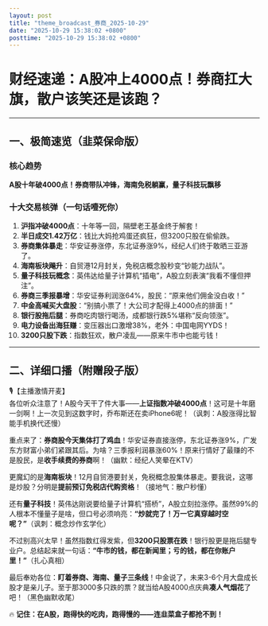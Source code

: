 ```yaml
---
layout: post
title: "theme_broadcast_券商_2025-10-29"
date: "2025-10-29 15:38:02 +0800"
posttime: "2025-10-29 15:38:02 +0800"
---
```


# 财经速递：A股冲上4000点！券商扛大旗，散户该笑还是该跑？

---

## 一、极简速览（韭菜保命版）

### 核心趋势  
**A股十年破4000点！券商带队冲锋，海南免税躺赢，量子科技玩飘移**  

### 十大交易核弹（一句话噎死你）  
1. **沪指冲破4000点**：十年等一回，隔壁老王基金终于解套！  
2. **半日成交1.42万亿**：钱比大妈抢鸡蛋还疯狂，但3200只股在偷偷跌。  
3. **券商集体暴走**：华安证券涨停，东北证券涨9%，经纪人们终于敢晒三亚游了。  
4. **海南板块飚升**：自贸港12月封关，免税店概念股秒变“钞能力战队”。  
5. **量子科技玩概念**：英伟达给量子计算机“插电”，A股立刻表演“我看不懂但押注”。  
6. **券商三季报暴增**：华安证券利润涨64%，股民：“原来他们佣金没白收！”  
7. **中金高喊买大盘股**：“别搞小票了！大公司才配得上4000点的排面！”  
8. **银行股拖后腿**：券商吃肉银行喝汤，成都银行跌5%堪称“反向领涨”。  
9. **电力设备出海狂赚**：变压器出口激增38%，老外：中国电网YYDS！  
10. **3200只股下跌**：指数狂欢，散户凌乱——原来牛市中也能亏钱！  

---

## 二、详细口播（附赠段子版）

🎙️【主播激情开麦】  
各位听众注意了！A股今天干了件大事——**上证指数冲破4000点**！这可是十年磨一剑啊！上一次见到这数字时，乔布斯还在卖iPhone6呢！（讽刺：A股涨得比智能手机换代还慢）  

重点来了：**券商股今天集体打了鸡血**！华安证券直接涨停，东北证券涨9%，广发东方财富小弟们紧跟其后。为啥？三季报利润暴涨60%！原来行情好了最赚的不是股民，是**收手续费的券商**啊！（幽默：经纪人笑晕在KTV）  

更魔幻的是**海南板块**！12月自贸港要封关，免税概念股集体暴走。要我说，这哪是炒股？分明是**提前预订免税店代购资格**！（接地气：散户秒懂）  

还有**量子科技**！英伟达刚说要给量子计算机“搭桥”，A股立刻拉涨停。虽然99%的人根本不懂量子是啥，但口号必须响亮：**“炒就完了！万一它真穿越时空呢？”**（讽刺：概念炒作玄学化）  

不过别高兴太早！虽然指数红得发紫，但**3200只股票在跌**！银行股更是拖后腿专业户。总结起来就一句话：**“牛市的钱，都在新闻里；亏的钱，都在你账户里！”**（扎心真相）  

最后奉劝各位：**盯着券商、海南、量子三条线**！中金说了，未来3-6个月大盘成长股才是亲儿子。至于那3000多只跌的票？就当给A股4000点庆典**凑人气烟花**了吧！（黑色幽默收尾）  

🔥 **记住：在A股，跑得快的吃肉，跑得慢的——连韭菜盒子都抢不到！**